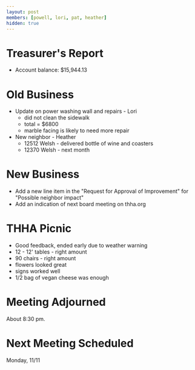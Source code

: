 ```yaml
---
layout: post
members: [powell, lori, pat, heather]
hidden: true
---
```

# Treasurer's Report
- Account balance: $15,944.13

# Old Business
- Update on power washing wall and repairs - Lori
  - did not clean the sidewalk
  - total = $6800
  - marble facing is likely to need more repair
- New neighbor - Heather
  - 12512 Welsh - delivered bottle of wine and coasters
  - 12370 Welsh - next month

# New Business
- Add a new line item in the "Request for Approval of Improvement" for "Possible neighbor impact"
- Add an indication of next board meeting on thha.org

# THHA Picnic
- Good feedback, ended early due to weather warning
- 12 - 12' tables - right amount
- 90 chairs - right amount
- flowers looked great
- signs worked well
- 1/2 bag of vegan cheese was enough

# Meeting Adjourned
About 8:30 pm.

# Next Meeting Scheduled
Monday, 11/11
